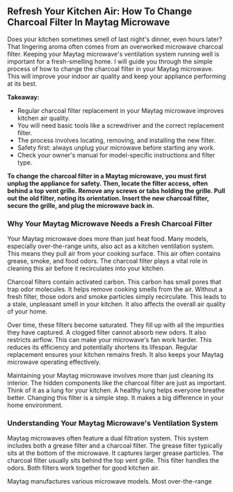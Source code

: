 ## Refresh Your Kitchen Air: How To Change Charcoal Filter In Maytag Microwave

Does your kitchen sometimes smell of last night's dinner, even hours later? That lingering aroma often comes from an overworked microwave charcoal filter. Keeping your Maytag microwave's ventilation system running well is important for a fresh-smelling home. I will guide you through the simple process of how to change the charcoal filter in your Maytag microwave. This will improve your indoor air quality and keep your appliance performing at its best.

**Takeaway:**

*   Regular charcoal filter replacement in your Maytag microwave improves kitchen air quality.
*   You will need basic tools like a screwdriver and the correct replacement filter.
*   The process involves locating, removing, and installing the new filter.
*   Safety first: always unplug your microwave before starting any work.
*   Check your owner's manual for model-specific instructions and filter type.

**To change the charcoal filter in a Maytag microwave, you must first unplug the appliance for safety. Then, locate the filter access, often behind a top vent grille. Remove any screws or tabs holding the grille. Pull out the old filter, noting its orientation. Insert the new charcoal filter, secure the grille, and plug the microwave back in.**

### Why Your Maytag Microwave Needs a Fresh Charcoal Filter

Your Maytag microwave does more than just heat food. Many models, especially over-the-range units, also act as a kitchen ventilation system. This means they pull air from your cooking surface. This air often contains grease, smoke, and food odors. The charcoal filter plays a vital role in cleaning this air before it recirculates into your kitchen.

Charcoal filters contain activated carbon. This carbon has small pores that trap odor molecules. It helps remove cooking smells from the air. Without a fresh filter, those odors and smoke particles simply recirculate. This leads to a stale, unpleasant smell in your kitchen. It also affects the overall air quality of your home.

Over time, these filters become saturated. They fill up with all the impurities they have captured. A clogged filter cannot absorb new odors. It also restricts airflow. This can make your microwave's fan work harder. This reduces its efficiency and potentially shortens its lifespan. Regular replacement ensures your kitchen remains fresh. It also keeps your Maytag microwave operating effectively.

Maintaining your Maytag microwave involves more than just cleaning its interior. The hidden components like the charcoal filter are just as important. Think of it as a lung for your kitchen. A healthy lung helps everyone breathe better. Changing this filter is a simple step. It makes a big difference in your home environment.

### Understanding Your Maytag Microwave's Ventilation System

Maytag microwaves often feature a dual filtration system. This system includes both a grease filter and a charcoal filter. The grease filter typically sits at the bottom of the microwave. It captures larger grease particles. The charcoal filter usually sits behind the top vent grille. This filter handles the odors. Both filters work together for good kitchen air.

Maytag manufactures various microwave models. Most over-the-range